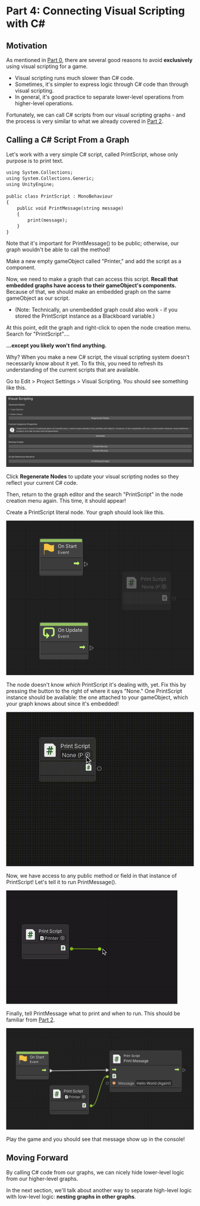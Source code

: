 # Part 4: Connecting Visual Scripting with C#

## Motivation

As mentioned in [Part 0](0_WhyVisualScripting.md), there are several good reasons to avoid **exclusively** using visual scripting for a game. 
- Visual scripting runs much slower than C# code.
- Sometimes, it's simpler to express logic through C# code than through visual scripting.
- In general, it's good practice to separate lower-level operations from higher-level operations.

Fortunately, we can call C# scripts from our visual scripting graphs - and the process is very similar to what we already covered in [Part 2](2_GraphsNodesAndFlow.md).

## Calling a C# Script From a Graph

Let's work with a very simple C# script, called PrintScript, whose only purpose is to print text.

```
using System.Collections;
using System.Collections.Generic;
using UnityEngine;

public class PrintScript : MonoBehaviour
{
    public void PrintMessage(string message)
    {
        print(message);
    }
}
```

Note that it's important for PrintMessage() to be public; otherwise, our graph wouldn't be able to call the method!

Make a new empty gameObject called "Printer," and add the script as a component.

Now, we need to make a graph that can access this script. **Recall that embedded graphs have access to their gameObject's components.** Because of that, we should make an embedded graph on the same gameObject as our script.
- (Note: Technically, an unembedded graph could also work - if you stored the PrintScript instance as a Blackboard variable.)

At this point, edit the graph and right-click to open the node creation menu. Search for "PrintScript"....

**...except you likely won't find anything.**

Why? When you make a new C# script, the visual scripting system doesn't necessarily know about it yet. To fix this, you need to refresh its understanding of the current scripts that are available.

Go to Edit > Project Settings > Visual Scripting. You should see something like this.

![img1.png](../Images/4/img1.png)

Click **Regenerate Nodes** to update your visual scripting nodes so they reflect your current C# code.

Then, return to the graph editor and the search "PrintScript" in the node creation menu again. This time, it should appear!

Create a PrintScript literal node. Your graph should look like this.

![img2.png](../Images/4/img2.png)

The node doesn't know *which* PrintScript it's dealing with, yet. Fix this by pressing the button to the right of where it says "None." One PrintScript instance should be available: the one attached to your gameObject, which your graph knows about since it's embedded!

![img3.png](../Images/4/img3.gif)

Now, we have access to any public method or field in that instance of PrintScript! Let's tell it to run PrintMessage().

![img4.png](../Images/4/img4.gif)

Finally, tell PrintMessage what to print and when to run. This should be familiar from [Part 2](2_GraphsNodesAndFlow.md).

![img4.png](../Images/4/img5.png)

Play the game and you should see that message show up in the console!


## Moving Forward

By calling C# code from our graphs, we can nicely hide lower-level logic from our higher-level graphs.

In the next section, we'll talk about another way to separate high-level logic with low-level logic: **nesting graphs in other graphs**.